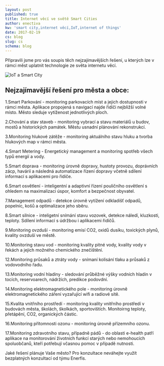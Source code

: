 ```yaml
---
layout: post
published: true
title: Internet věcí ve světě Smart Cities
author: enectiva
kw: 'smart city,internet věcí,IoT,internet of things'
date: 2017-02-19
cs: blog
slug: cs
schema: blog
---
```


Připravili jsme pro vás soupis těch nejzajímavějších řešení, u kterých lze v rámci měst uplatnit technologie ze světa internetu věcí.

<img src="/img/blog/enectiva_iot_smart_city.jpg" alt="IoT a Smart City" class="center">

## Nejzajímavější řešení pro města a obce:


1.Smart Parkování - monitoring parkovacích míst a jejich dostupnosti v rámci města. Aplikace  propojená s navigací najde řidiči nejbližší volné místo. Město sleduje vytíženost jednotlivých ploch.

2.Chování a stav staveb - monitoring vybrací a stavu materiálů u budov, mostů a historických památek. Městu usnadní plánování rekonstrukcí.

3.Monitoring hlukové zátěže - monitoring aktuálního stavu hluku a tvorba hlukových map v rámci města.

4.Smart Metering - Energetický management a monitoring spotřeb všech typů energií a vody.

5.Smart doprava - monitoring úrovně dopravy, hustoty provozu, doprávních zácp, havárií a následná automatizace řízení dopravy včetně sdílení informací s aplikacemi pro řidiče.

6.Smart osvětlení - inteligentní a adaptivní řízení pouličního osvětlení s ohledem na maximalizaci úspor, komfort a bezpečnost obyvatel.

7.Management odpadů - detekce úrovně vytížení odkladišť odpadů, popelnic, košů a optimalizace jeho sběru.

8.Smart silnice - inteligetní snímání stavu vozovek, detekce náledí, kluzkosti, teploty. Sdílení informací s údržbou i aplikacemi řidičů.

9.Monitoring ovzduší - monitoring emisí CO2, oxidů dusíku, toxických plynů, kvality ovzduší ve městě.

10.Monitoring stavu vod - monitoring kvality pitné vody, kvality vody v řekách a jejich možného chemického znečištění.

12.Monitoring průsaků a ztráty vody - snímaní kolisání tlaku a průsaků z vodovodního řadu.

13.Monitoring vodní hladiny - sledování průběžné výšky vodních hladin v tocích, reservoarech, nádržích, predikce podovdní.

14.Monitoring elektromagnetického pole - monitoring úrovně elektromagnetického záření vyzařující wifi a radiové sítě.

15.Kvalita vnitřního prostředí - monitoring kvality vnitřního prostředí v budovách města, školách, školkách, sportovištích. Monitoirng teploty, přetápění, CO2, organických částic.

16.Monitoring přítomnosti ozonu - monitoring úrovně přízemního ozonu.

17.Monitoring zdravotního stavu, případně pádů - do oblasti e-health patří aplikace na monitorování životních funkcí starých nebo nemohoucích spoluobčanů, kteří potřebují včasnou pomoc v případě nutnosti.

Jaké řešení plánuje Vaše město? Pro konzultace neváhejte využít bezplatných konzultací od týmu Enerfis.



